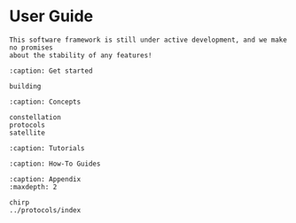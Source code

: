 # User Guide

```{warning}
This software framework is still under active development, and we make no promises
about the stability of any features!
```

```{toctree}
:caption: Get started

building
```

```{toctree}
:caption: Concepts

constellation
protocols
satellite
```

```{toctree}
:caption: Tutorials
```

```{toctree}
:caption: How-To Guides
```

```{toctree}
:caption: Appendix
:maxdepth: 2

chirp
../protocols/index
```
